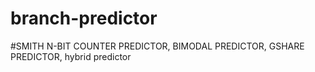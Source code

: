 # branch-predictor
#SMITH N-BIT COUNTER PREDICTOR, BIMODAL PREDICTOR, GSHARE PREDICTOR, hybrid predictor
